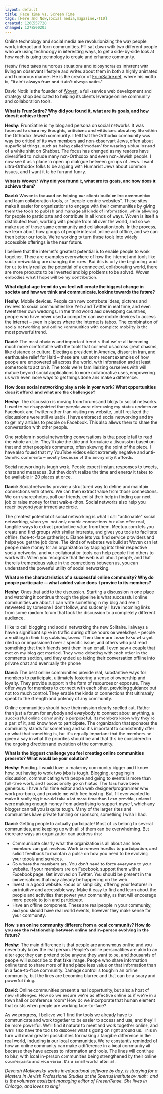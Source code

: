 ```yaml
---
layout: default
title: Face Time vs. Screen Time
tags: [Here and Now,social media,magazine,PT10]
created: 1268557720
changed: 1278500203
---
```

<p>Online technology and social media are revolutionizing the way people work, interact and form communities. PT sat down with two different people who are using technology in interesting ways, to get a side-by-side look at how each is using technology to create and enhance community.</p>
<p>Heshy Fried takes humorous situations and idiosyncrasies inherent with living an observant lifestyle and writes about them in both a highly animated and humorous manner. He is the creator of <a href="http://FrumSatire.net">FrumSatire.net</a>, where his motto is, &quot;it ain't always frum and it ain't always satire.&quot;</p>
<p>David Notik is the founder of <a href="http://www.woven.org">Woven</a>, a full-service web development and strategy shop dedicated to helping its clients leverage online community and collaboration tools.&nbsp;</p>
<p><strong>What is FrumSatire? Why did you found it, what are its goals, and how does it achieve them?</strong></p>
<p><strong>Heshy:</strong> FrumSatire is my blog and persona on social networks. It was founded to share my thoughts, criticisms and witticisms about my life within the Orthodox Jewish community. I felt that the Orthodox community was way too critical of its own members and non-observant Jews, often about superficial things, such as being called &lsquo;modern&rsquo; for wearing a blue instead of a white shirt on Shabbat. The focus has changed as my readers have diversified to include many non-Orthodox and even non-Jewish people. I now see it as a place to open up dialogue between groups of Jews. I want ultra-Orthodox folks to be arguing with Humanist Jews about common issues, and I want it to be fun and funny.</p>
<p><strong>What is Woven? Why did you found it, what are its goals, and how does it achieve them?</strong></p>
<p><strong>David:</strong> Woven is focused on helping our clients build online communities and team collaboration tools, or &quot;people-centric websites&quot;. These sites make it easier for organizations to engage with their communities by giving them the tools to publish and manage all kinds of information, while allowing for people to participate and contribute in all kinds of ways. Woven is itself a distributed team, working with people from all over the world, and so we make use of those same community and collaboration tools. In the process, we learn about how groups of people interact online and offline, and we can then better our tools. We're working to turn these tools into widely accessible offerings in the near future.</p>
<p>I believe that the internet's greatest potential is to enable people to work together. There are examples everywhere of how the internet and tools like social networking are changing the rules. But this is only the beginning, and for us to truly realize the potential of a connected, collaborating world, there are more products to be invented and big problems to be solved. Woven embodies what I hope will be my contribution.</p>
<p><strong>What digital-age trend do you feel will create the biggest change in society and how we think and communicate, looking towards the future?</strong></p>
<p><strong>Heshy:</strong> Mobile devices. People can now contribute ideas, pictures and reviews to social communities like Yelp and Twitter in real time, and even tweet their own weddings. In the third world and developing countries, people who have never used a computer can use mobile devices to access the internet &ndash; even in places where the internet is taboo. The combination of social networking and online communities with complete mobility is the most powerful trend.</p>
<p><strong>David:</strong> The most obvious and important trend is that we're all becoming much more comfortable with the tools that connect us across great chasms, like distance or culture. Electing a president in America, dissent in Iran, and earthquake relief for Haiti&nbsp;&ndash;&nbsp;these are just some recent examples of how people are empowered all across the world, with information and at least some tools to act on it. The tools we're familiarizing ourselves with will mature beyond social applications to more collaborative uses, empowering us with even more ways to get things done and make a difference.</p>
<p><strong>How does social networking play a role in your work? What opportunities does it afford, and what are the challenges?</strong></p>
<p><strong>Heshy:</strong> The discussion is moving from forums and blogs to social networks. I used to be disappointed that people were discussing my status updates on Facebook and Twitter rather than visiting my website, until I realized the discussions were still valuable. I have embraced social networking and try to get my articles to people on Facebook. This also allows them to share the conversation with other people.</p>
<p>One problem in social networking conversations is that people fail to read the whole article. They&rsquo;ll take the title and formulate a discussion based on that and other people&rsquo;s comments, often skewing the point of the piece. I have also found that my YouTube videos elicit extremely negative and anti-Semitic comments &ndash; mostly because of the anonymity it affords.</p>
<p>Social networking is tough work. People expect instant responses to tweets, chats and messages. But they don&rsquo;t realize the time and energy it takes to be available in 20 places at once.</p>
<p><strong>David:</strong> Social networks provide a structured way to define and maintain connections with others. We can then extract value from those connections. We can share photos, poll our friends, enlist their help in finding our next job or raise money for that walk-a-thon. Social networks also help you reach beyond your immediate circle.</p>
<p>The greatest potential of social networking is what I call &quot;actionable&quot; social networking, when you not only enable connections but also offer real, tangible ways to extract productive value from them. Meetup.com lets you create and find groups with similar interests, and gives you tools to facilitate offline, face-to-face gatherings. Elance lets you find service providers and helps you get the job done. The kinds of websites we build at Woven can let people raise money for an organization by tapping into their respective social networks, and our collaboration tools can help people find others to work with. When you recognize that the web is all about people, and that there is tremendous value in the connections between us, you can understand the powerful utility of social networking.</p>
<p><strong>What are the characteristics of a successful online community? Why do people participate -- what added value does it provide to its members?</strong></p>
<p><strong>Heshy:</strong> Ones that add to the discussion. Starting a discussion in one place and watching it continue through the pipeline is what successful online communities are about. I can write something in my blog and see it retweeted by someone I don&rsquo;t follow, and suddenly I have incoming links from some random forum that took the discussion to a completely different audience.</p>
<p>I like to call blogging and social networking the new Solitaire. I always a have a significant spike in traffic during office hours on weekdays &ndash; people are sitting in their tiny cubicles, bored. Then there are those folks who get riled up or impassioned over a specific issue, and others who just read something that their friends sent them in an email. I even saw a couple that met on my blog get married. They were debating with each other in the comments section, and they ended up taking their conversation offline into private chat and eventually the phone.</p>
<p><strong>David:</strong> The best online communities provide real, substantive ways for members to participate, ultimately fostering a sense of ownership and loyalty. They provide support in the form of resources or exposure. They offer ways for members to connect with each other, providing guidance but not too much control. They enable the kinds of connections that ultimately speak to the strength and potency of any community.</p>
<p>Online communities should have their mission clearly spelled out. Rather than just a forum for anybody and everybody to connect about anything, a successful online community is purposeful. Its members know why they're a part of it, and know how to participate. The organization that sponsors the community stands for something and so it's important to consistently offer up what that something is, but it's equally important that the members be given a say in what the priorities should be and that this be considered in the ongoing direction and evolution of the community.</p>
<p><strong>What is the biggest challenge you feel creating online communities presents? What would be your solution?</strong></p>
<p><strong>Heshy:</strong> Funding. I would love to make my community bigger and I know how, but having to work two jobs is tough. Blogging, engaging in discussion, communicating with people and going to events is more than full-time work, and I occasionally go on hiatus. The fans have been generous. I have a full time editor and a web designer/programmer who work pro-bono, and provide me with free hosting. But if I ever wanted to make it really big it would take a lot more time than I can provide, unless I were making enough money from advertising to support myself, which any blogger can tell you is quite tough. Many of the larger sites and communities have private funding or sponsors, something I wish I had.</p>
<p><strong>David:</strong> Getting people to actually participate!  Most of us belong to several communities, and keeping up with all of them can be overwhelming. But there are ways an organization can address this:</p>
<ul>
    <li>Communicate clearly what the organization is all about and how members can get involved. Work to remove hurdles to participation, and solicit feedback to maintain a pulse on how you need to be evolving your tdools and services.</li>
    <li>Go where the members are. You don't need to force everyone to your website. If your members are on Facebook, support them with a Facebook page. Get involved on Twitter. You should be present in the conversations that may already be happening on the web.</li>
    <li>Invest in a good website. Focus on simplicity, offering your features in an intuitive and accessible way. Make it easy to find and learn about the people and activities that power your community, as that will encourage more people to join and participate.</li>
    <li>Have an offline component. These are real people in your community, and you should have real world events, however they make sense for your community.</li>
</ul>
<p><strong>How is an online community different from a local community? How do you see the relationship between online and in-person evolving in the future?</strong></p>
<p><strong>Heshy:</strong> The main difference is that people are anonymous online and you never truly know the real person. People&rsquo;s online personalities are akin to an alter ego; they can pretend to be anyone they want to be, and thousands of people will subscribe to that fake image. People who share information online tend to share more of it and place less value on that information than in a face-to-face community. Damage control is tough in an online community, but the lines are becoming blurred and that can be a scary and powerful thing.</p>
<p><strong>David:</strong> Online communities present a real opportunity, but also a host of new challenges.  How do we ensure we're as effective online as if we're in a town hall or conference room? How do we incorporate that human element that exists when people are working face-to-face?</p>
<p>As we progress, I believe we'll find the tools we already have to communicate and work together to be easier to access and use, and they'll be more powerful. We'll find it natural to meet and work together online, and we'll also have the tools to discover what's going on right around us.  This in turn will mean greater possibilities for making a tangible difference in the real world, including in our local communities. We're constantly reminded of how an online community can make a difference in a local community all because they have access to information and tools.  The lines will continue to blur, with local in-person communities being strengthened by their online counterparts and vice versa. It's a small world, after all.</p>
<p><em>Devorah Matkowsky works in educational software by day, is studying for a Masters in Jewish Professional Studies at the Spertus Institute by night, and is the volunteer assistant managing editor of PresenTense. She lives in Chicago, and loves to sing! &nbsp;</em></p>